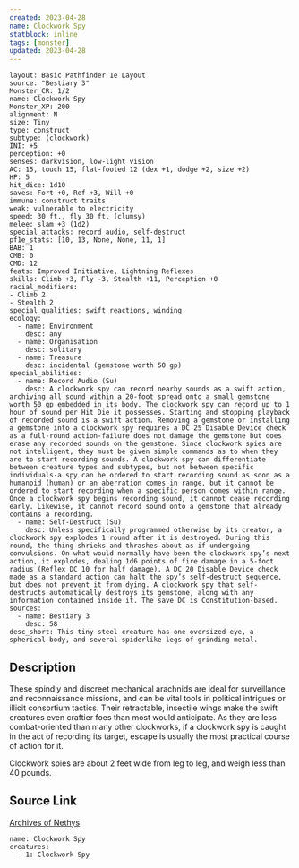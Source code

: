 ```yaml
---
created: 2023-04-28
name: Clockwork Spy
statblock: inline
tags: [monster]
updated: 2023-04-28
---
```

```statblock
layout: Basic Pathfinder 1e Layout
source: "Bestiary 3"
Monster_CR: 1/2
name: Clockwork Spy
Monster_XP: 200
alignment: N
size: Tiny
type: construct
subtype: (clockwork)
INI: +5
perception: +0
senses: darkvision, low-light vision
AC: 15, touch 15, flat-footed 12 (dex +1, dodge +2, size +2)
HP: 5
hit_dice: 1d10
saves: Fort +0, Ref +3, Will +0
immune: construct traits
weak: vulnerable to electricity
speed: 30 ft., fly 30 ft. (clumsy)
melee: slam +3 (1d2)
special_attacks: record audio, self-destruct
pf1e_stats: [10, 13, None, None, 11, 1]
BAB: 1
CMB: 0
CMD: 12
feats: Improved Initiative, Lightning Reflexes
skills: Climb +3, Fly -3, Stealth +11, Perception +0
racial_modifiers:
- Climb 2
- Stealth 2
special_qualities: swift reactions, winding
ecology:
  - name: Environment
    desc: any
  - name: Organisation
    desc: solitary
  - name: Treasure
    desc: incidental (gemstone worth 50 gp)
special_abilities:
  - name: Record Audio (Su)
    desc: A clockwork spy can record nearby sounds as a swift action, archiving all sound within a 20-foot spread onto a small gemstone worth 50 gp embedded in its body. The clockwork spy can record up to 1 hour of sound per Hit Die it possesses. Starting and stopping playback of recorded sound is a swift action. Removing a gemstone or installing a gemstone into a clockwork spy requires a DC 25 Disable Device check as a full-round action-failure does not damage the gemstone but does erase any recorded sounds on the gemstone. Since clockwork spies are not intelligent, they must be given simple commands as to when they are to start recording sounds. A clockwork spy can differentiate between creature types and subtypes, but not between specific individuals-a spy can be ordered to start recording sound as soon as a humanoid (human) or an aberration comes in range, but it cannot be ordered to start recording when a specific person comes within range. Once a clockwork spy begins recording sound, it cannot cease recording early. Likewise, it cannot record sound onto a gemstone that already contains a recording.
  - name: Self-Destruct (Su)
    desc: Unless specifically programmed otherwise by its creator, a clockwork spy explodes 1 round after it is destroyed. During this round, the thing shrieks and thrashes about as if undergoing convulsions. On what would normally have been the clockwork spy’s next action, it explodes, dealing 1d6 points of fire damage in a 5-foot radius (Reflex DC 10 for half damage). A DC 20 Disable Device check made as a standard action can halt the spy’s self-destruct sequence, but does not prevent it from dying. A clockwork spy that self-destructs automatically destroys its gemstone, along with any information contained inside it. The save DC is Constitution-based.
sources:
  - name: Bestiary 3
    desc: 58
desc_short: This tiny steel creature has one oversized eye, a spherical body, and several spiderlike legs of grinding metal.
```
## Description
These spindly and discreet mechanical arachnids are ideal for surveillance and reconnaissance missions, and can be vital tools in political intrigues or illicit consortium tactics. Their retractable, insectile wings make the swift creatures even craftier foes than most would anticipate. As they are less combat-oriented than many other clockworks, if a clockwork spy is caught in the act of recording its target, escape is usually the most practical course of action for it.

Clockwork spies are about 2 feet wide from leg to leg, and weigh less than 40 pounds.
## Source Link
[Archives of Nethys](https://aonprd.com/MonsterDisplay.aspx?ItemName=Clockwork%20Spy)
```encounter-table
name: Clockwork Spy
creatures:
  - 1: Clockwork Spy
```
